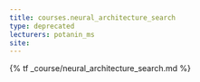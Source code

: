 ```yaml
---
title: courses.neural_architecture_search
type: deprecated
lecturers: potanin_ms
site:
---
```


{% tf _course/neural_architecture_search.md %}

